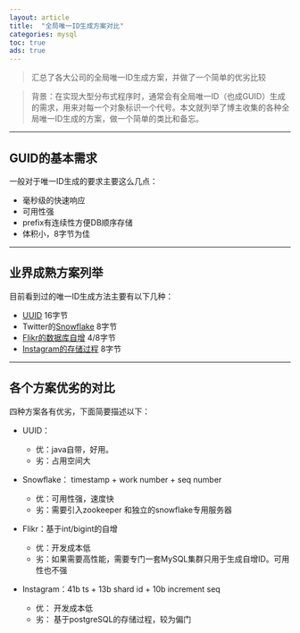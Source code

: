 ```yaml
---
layout: article
title:  "全局唯一ID生成方案对比"
categories: mysql
toc: true
ads: true
---
```



> 汇总了各大公司的全局唯一ID生成方案，并做了一个简单的优劣比较

> 背景：在实现大型分布式程序时，通常会有全局唯一ID（也成GUID）生成的需求，用来对每一个对象标识一个代号。本文就列举了博主收集的各种全局唯一ID生成的方案，做一个简单的类比和备忘。


---

## GUID的基本需求
一般对于唯一ID生成的要求主要这么几点：

- 毫秒级的快速响应
- 可用性强
- prefix有连续性方便DB顺序存储
- 体积小，8字节为佳


---

## 业界成熟方案列举
目前看到过的唯一ID生成方法主要有以下几种：

- [UUID](http://docs.oracle.com/javase/7/docs/api/java/util/UUID.html) 16字节
- Twitter的[Snowflake](http://engineering.twitter.com/2010/06/announcing-snowflake.html) 8字节
- [Flikr的数据库自增](http://code.flickr.net/2010/02/08/ticket-servers-distributed-unique-primary-keys-on-the-cheap/) 4/8字节
- [Instagram的存储过程](http://instagram-engineering.tumblr.com/post/10853187575/sharding-ids-at-instagram) 8字节


---

## 各个方案优劣的对比
四种方案各有优劣，下面简要描述以下：

- UUID：
    - 优：java自带，好用。
    - 劣：占用空间大
 
- Snowflake： timestamp + work number + seq number
    - 优：可用性强，速度快
    - 劣：需要引入zookeeper 和独立的snowflake专用服务器
 
- Flikr：基于int/bigint的自增
    - 优：开发成本低
    - 劣：如果需要高性能，需要专门一套MySQL集群只用于生成自增ID。可用性也不强
 
- Instagram：41b ts + 13b shard id + 10b increment seq
    - 优： 开发成本低
    - 劣： 基于postgreSQL的存储过程，较为偏门



